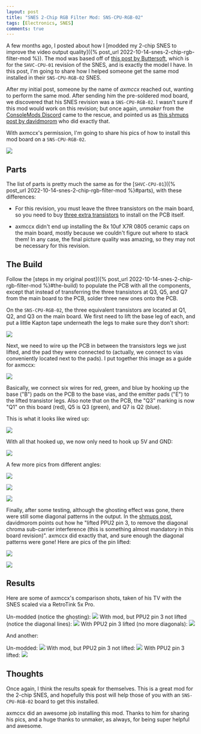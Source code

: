 ```yaml
---
layout: post
title: "SNES 2-Chip RGB Filter Mod: SNS-CPU-RGB-02"
tags: [Electronics, SNES]
comments: true
---
```


A few months ago, I posted about how I [modded my 2-chip SNES to improve the video output quality]({% post_url 2022-10-14-snes-2-chip-rgb-filter-mod %}). The mod was based off of [this post by Buttersoft](https://www.aussiearcade.com/topic/90003-snes-sfc-shvc-cpu-001-2-chip-rgb-filter-mod-video-fix/), which is for the `SHVC-CPU-01` revision of the SNES, and is exactly the model I have. In this post, I'm going to share how I helped someone get the same mod installed in their `SNS-CPU-RGB-02` SNES.

After my initial post, someone by the name of *axmccx* reached out, wanting to perform the same mod. After sending him the pre-soldered mod board, we discovered that his SNES revision was a `SNS-CPU-RGB-02`. I wasn't sure if this mod would work on this revision; but once again, *unmaker* from the [ConsoleMods Discord](https://discord.gg/x5vEnkR4C8) came to the rescue, and pointed us as [this shmups post by davidmorom](https://shmups.system11.org/viewtopic.php?p=1424871#p1424871) who did exactly that.

With axmccx's permission, I'm going to share his pics of how to install this mod board on a `SNS-CPU-RGB-02`.

![](/assets/images/snes-2-chip-rgb-filter-rgb-02/1.jpeg)


## Parts

The list of parts is pretty much the same as for the [`SHVC-CPU-01`]({% post_url 2022-10-14-snes-2-chip-rgb-filter-mod %}#parts), with these differences:

* For this revision, you must leave the three transistors on the main board, so you need to buy [three extra transistors](https://www.digikey.com/en/products/detail/rohm-semiconductor/2SA1037AKT146Q/650439) to install on the PCB itself.

* axmccx didn't end up installing the 8x 10uf X7R 0805 ceramic caps on the main board, mostly because we couldn't figure out where to stack them! In any case, the final picture quality was amazing, so they may not be necessary for this revision.

## The Build

Follow the [steps in my original post]({% post_url 2022-10-14-snes-2-chip-rgb-filter-mod %}#the-build) to populate the PCB with all the components, except that instead of transferring the three transistors at Q3, Q5, and Q7 from the main board to the PCB, solder three new ones onto the PCB.

On the `SNS-CPU-RGB-02`, the three equivalent transistors are located at Q1, Q2, and Q3 on the main board. We first need to lift the base leg of each, and put a little Kapton tape underneath the legs to make sure they don't short:

![](/assets/images/snes-2-chip-rgb-filter-rgb-02/8.jpeg)

Next, we need to wire up the PCB in between the transistors legs we just lifted, and the pad they were connected to (actually, we connect to vias conveniently located next to the pads). I put together this image as a guide for axmccx:

![](/assets/images/snes-2-chip-rgb-filter-rgb-02/6a.jpeg)

Basically, we connect six wires for red, green, and blue by hooking up the base ("B") pads on the PCB to the base vias, and the emitter pads ("E") to the lifted transistor legs. Also note that on the PCB, the "Q3" marking is now "Q1" on this board (red), Q5 is Q3 (green), and Q7 is Q2 (blue).

This is what it looks like wired up:

![](/assets/images/snes-2-chip-rgb-filter-rgb-02/9.jpeg)

With all that hooked up, we now only need to hook up 5V and GND:

![](/assets/images/snes-2-chip-rgb-filter-rgb-02/10.jpeg)

A few more pics from different angles:

![](/assets/images/snes-2-chip-rgb-filter-rgb-02/11.jpeg)

![](/assets/images/snes-2-chip-rgb-filter-rgb-02/12.jpeg)

![](/assets/images/snes-2-chip-rgb-filter-rgb-02/13.jpeg)

Finally, after some testing, although the ghosting effect was gone, there were still some diagonal patterns in the output. In the [shmups post](https://shmups.system11.org/viewtopic.php?p=1424871#p1424871), davidmorom points out how he "lifted PPU2 pin 3, to remove the diagonal chroma sub-carrier interference (this is something almost mandatory in this board revision)". axmccx did exactly that, and sure enough the diagonal patterns were gone! Here are pics of the pin lifted:

![](/assets/images/snes-2-chip-rgb-filter-rgb-02/IMG_9031.jpg)

![](/assets/images/snes-2-chip-rgb-filter-rgb-02/IMG_9042.jpg)

## Results

Here are some of axmccx's comparison shots, taken of his TV with the SNES scaled via a RetroTink 5x Pro.

Un-modded (notice the ghosting):
![](/assets/images/snes-2-chip-rgb-filter-rgb-02/3.jpeg)
With mod, but PPU2 pin 3 not lifted (notice the diagonal lines):
![](/assets/images/snes-2-chip-rgb-filter-rgb-02/15.jpeg)
With PPU2 pin 3 lifted (no more diagonals):
![](/assets/images/snes-2-chip-rgb-filter-rgb-02/17.jpeg)

And another:

Un-modded:
![](/assets/images/snes-2-chip-rgb-filter-rgb-02/2.jpeg)
With mod, but PPU2 pin 3 not lifted:
![](/assets/images/snes-2-chip-rgb-filter-rgb-02/14.jpeg)
With PPU2 pin 3 lifted:
![](/assets/images/snes-2-chip-rgb-filter-rgb-02/16.jpeg)

## Thoughts

Once again, I think the results speak for themselves. This is a great mod for the 2-chip SNES, and hopefully this post will help those of you with an `SNS-CPU-RGB-02` board to get this installed.

axmccx did an awesome job installing this mod. Thanks to him for sharing his pics, and a huge thanks to unmaker, as always, for being super helpful and awesome.
